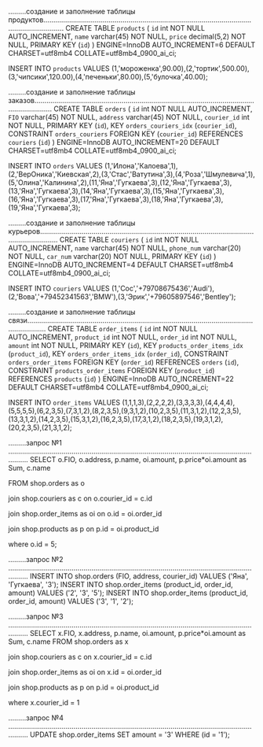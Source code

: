 ………создание и заполнение таблицы продуктов…………………………………………………………………………………………………………………….
CREATE TABLE `products` (
  `id` int NOT NULL AUTO_INCREMENT,
  `name` varchar(45) NOT NULL,
  `price` decimal(5,2) NOT NULL,
  PRIMARY KEY (`id`)
) ENGINE=InnoDB AUTO_INCREMENT=6 DEFAULT CHARSET=utf8mb4 COLLATE=utf8mb4_0900_ai_ci;

INSERT INTO `products` VALUES (1,'мороженка',90.00),(2,'тортик',500.00),(3,'чипсики',120.00),(4,'печеньки',80.00),(5,'булочка',40.00);

………создание и заполнение таблицы заказов…………………………………………………………………………………………………………………….
CREATE TABLE `orders` (
  `id` int NOT NULL AUTO_INCREMENT,
  `FIO` varchar(45) NOT NULL,
  `address` varchar(45) NOT NULL,
  `courier_id` int NOT NULL,
  PRIMARY KEY (`id`),
  KEY `orders_couriers_idx` (`courier_id`),
  CONSTRAINT `orders_couriers` FOREIGN KEY (`courier_id`) REFERENCES `couriers` (`id`)
) ENGINE=InnoDB AUTO_INCREMENT=20 DEFAULT CHARSET=utf8mb4 COLLATE=utf8mb4_0900_ai_ci;

INSERT INTO `orders` VALUES (1,'Илона','Калоева',1),(2,'ВерОника','Киевская',2),(3,'Стас','Ватутина',3),(4,'Роза','Шмулевича',1),(5,'Олина','Калинина',2),(11,'Яна','Гугкаева',3),(12,'Яна','Гугкаева',3),(13,'Яна','Гугкаева',3),(14,'Яна','Гугкаева',3),(15,'Яна','Гугкаева',3),(16,'Яна','Гугкаева',3),(17,'Яна','Гугкаева',3),(18,'Яна','Гугкаева',3),(19,'Яна','Гугкаева',3);

………создание и заполнение таблицы курьеров…………………………………………………………………………………………………………………….
CREATE TABLE `couriers` (
  `id` int NOT NULL AUTO_INCREMENT,
  `name` varchar(45) NOT NULL,
  `phone_num` varchar(20) NOT NULL,
  `car_num` varchar(20) NOT NULL,
  PRIMARY KEY (`id`)
) ENGINE=InnoDB AUTO_INCREMENT=4 DEFAULT CHARSET=utf8mb4 COLLATE=utf8mb4_0900_ai_ci;

INSERT INTO `couriers` VALUES (1,'Сос','+79708675436','Audi'),(2,'Вова','+79452341563','BMW'),(3,'Эрик','+79605897546','Bentley');

………создание и заполнение таблицы связи…………………………………………………………………………………………………………………….
CREATE TABLE `order_items` (
  `id` int NOT NULL AUTO_INCREMENT,
  `product_id` int NOT NULL,
  `order_id` int NOT NULL,
  `amount` int NOT NULL,
  PRIMARY KEY (`id`),
  KEY `products_order_items_idx` (`product_id`),
  KEY `orders_order_items_idx` (`order_id`),
  CONSTRAINT `orders_order_items` FOREIGN KEY (`order_id`) REFERENCES `orders` (`id`),
  CONSTRAINT `products_order_items` FOREIGN KEY (`product_id`) REFERENCES `products` (`id`)
) ENGINE=InnoDB AUTO_INCREMENT=22 DEFAULT CHARSET=utf8mb4 COLLATE=utf8mb4_0900_ai_ci;

INSERT INTO `order_items` VALUES (1,1,1,3),(2,2,2,2),(3,3,3,3),(4,4,4,4),(5,5,5,5),(6,2,3,5),(7,3,1,2),(8,2,3,5),(9,3,1,2),(10,2,3,5),(11,3,1,2),(12,2,3,5),(13,3,1,2),(14,2,3,5),(15,3,1,2),(16,2,3,5),(17,3,1,2),(18,2,3,5),(19,3,1,2),(20,2,3,5),(21,3,1,2);

………запрос №1 …………………………………………………………………………………………………………………….
SELECT o.FIO, o.address, p.name, oi.amount, p.price*oi.amount as Sum, c.name 

FROM shop.orders as o

join shop.couriers as c
on o.courier_id = c.id

join shop.order_items as oi
on o.id = oi.order_id

join shop.products as p
on p.id = oi.product_id

where o.id = 5;

………запрос №2 …………………………………………………………………………………………………………………….
INSERT INTO shop.orders (FIO, address, courier_id) VALUES ('Яна', 'Гугкаева', '3');
INSERT INTO shop.order_items (product_id, order_id, amount) VALUES ('2', '3', '5');
INSERT INTO shop.order_items (product_id, order_id, amount) VALUES ('3', '1', '2');

………запрос №3 …………………………………………………………………………………………………………………….
SELECT  x.FIO, x.address, p.name, oi.amount, p.price*oi.amount as Sum, c.name 
FROM shop.orders as x

join shop.couriers as c
on x.courier_id = c.id

join shop.order_items as oi
on x.id = oi.order_id

join shop.products as p
on p.id = oi.product_id

where x.courier_id = 1

………запрос №4 …………………………………………………………………………………………………………………….
UPDATE shop.order_items 
SET amount = '3' 
WHERE (id = '1');
